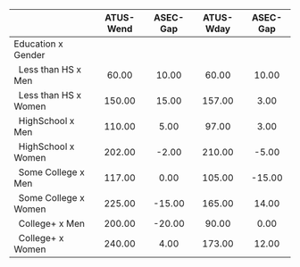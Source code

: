 
|                      |    ATUS-Wend |     ASEC-Gap |    ATUS-Wday |     ASEC-Gap |
| -------------------- | :----------: | :----------: | :----------: | :----------: |
| Education x Gender   |              |              |              |              |
| &nbsp;&nbsp;Less than HS x Men |        60.00 |        10.00 |        60.00 |        10.00 |
| &nbsp;&nbsp;Less than HS x Women |       150.00 |        15.00 |       157.00 |         3.00 |
| &nbsp;&nbsp;HighSchool x Men |       110.00 |         5.00 |        97.00 |         3.00 |
| &nbsp;&nbsp;HighSchool x Women |       202.00 |        -2.00 |       210.00 |        -5.00 |
| &nbsp;&nbsp;Some College x Men |       117.00 |         0.00 |       105.00 |       -15.00 |
| &nbsp;&nbsp;Some College x Women |       225.00 |       -15.00 |       165.00 |        14.00 |
| &nbsp;&nbsp;College+ x Men |       200.00 |       -20.00 |        90.00 |         0.00 |
| &nbsp;&nbsp;College+ x Women |       240.00 |         4.00 |       173.00 |        12.00 |

